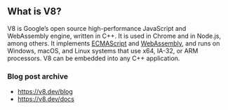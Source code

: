 ## What is V8?
V8 is Google’s open source high-performance JavaScript and WebAssembly engine, written in C++. It is used in Chrome and in Node.js, among others. It implements [ECMAScript](https://tc39.es/ecma262/) and [WebAssembly](https://webassembly.github.io/spec/core/), and runs on Windows, macOS, and Linux systems that use x64, IA-32, or ARM processors. V8 can be embedded into any C++ application.

### Blog post archive
- https://v8.dev/blog
- https://v8.dev/docs